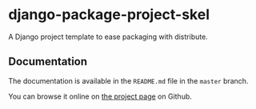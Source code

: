 django-package-project-skel
===========================

A Django project template to ease packaging with distribute.

Documentation
-------------

The documentation is available in the `README.md` file in the `master` branch.

You can browse it online on [the project page](https://github.com/lmeunier/django-package-project-skel) on Github.
